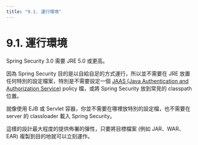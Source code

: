 ```yaml
---
title: "9.1. 運行環境"
---
```


# 9.1. 運行環境

Spring Security 3.0 需要 JRE 5.0 或更高。

因為 Spring Security 目的是以自給自足的方式運行，所以並不需要在 JRE 放置任何特別的設定檔案，特別是不需要設定一個 [JAAS (Java Authentication and Authorization Service)](https://en.wikipedia.org/wiki/Java_Authentication_and_Authorization_Service) policy 檔，或將 Spring Security 放到常見的 classpath 位置。

就像使用 EJB 或 Servlet 容器，你並不需要在哪裡放特別的設定檔，也不需要在 server 的 classloader 載入 Spring Security。

這樣的設計最大程度的提供佈署的彈性，只要將目標檔案 (例如 JAR、WAR、EAR) 複製到目的地就可以立刻運作。